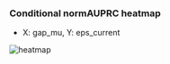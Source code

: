 ### Conditional normAUPRC heatmap

- X: gap_mu, Y: eps_current

![heatmap](/home/elicer/project_0814_2/results/20250815-085113/holdout/conditional_heatmap_gap_mu_vs_eps_current.png)
